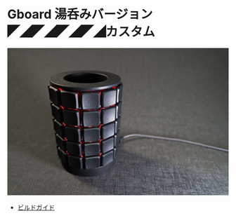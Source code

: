 # Gboard 湯呑みバージョン ◤◢◤◢◤◢◤◢カスタム

![mozc-yunomi_yynmt](images/main.jpg)

- [ビルドガイド](/docs/buildguide_jp.md)
